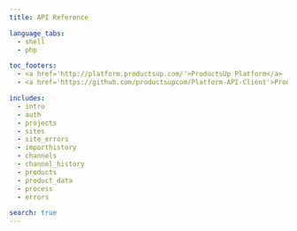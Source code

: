 ```yaml
---
title: API Reference

language_tabs:
  - shell
  - php

toc_footers:
  - <a href='http://platform.productsup.com/'>ProductsUp Platform</a>
  - <a href='https://github.com/productsupcom/Platform-API-Client'>ProductsUp Platform API Client (PHP)</a>

includes:
  - intro
  - auth
  - projects
  - sites
  - site_errors
  - importhistory
  - channels
  - channel_history
  - products
  - product_data
  - process
  - errors

search: true
---
```


